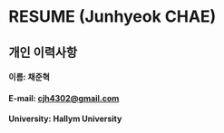 # RESUME (Junhyeok CHAE)

## 개인 이력사항  

#### 이름: 채준혁  
#### E-mail: cjh4302@gmail.com
#### University: Hallym University
